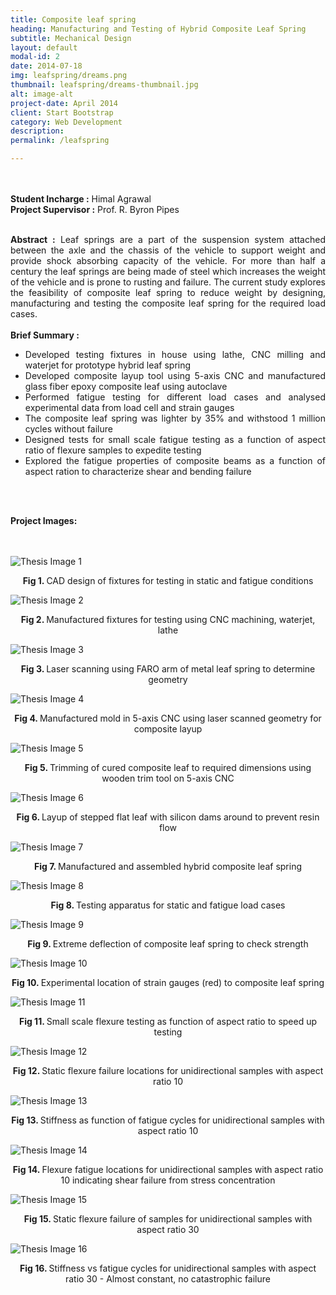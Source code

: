 ```yaml
---
title: Composite leaf spring
heading: Manufacturing and Testing of Hybrid Composite Leaf Spring
subtitle: Mechanical Design
layout: default
modal-id: 2
date: 2014-07-18
img: leafspring/dreams.png
thumbnail: leafspring/dreams-thumbnail.jpg
alt: image-alt
project-date: April 2014
client: Start Bootstrap
category: Web Development
description:
permalink: /leafspring

---
```


<br>
<br>
<div style="text-align: justify">
<b>Student Incharge :</b> Himal Agrawal
<br>
<b>Project Supervisor :</b> Prof. R. Byron Pipes
<br>
<br>

<b>Abstract :</b> Leaf springs are a part of the suspension system attached between the axle and the chassis
of the vehicle to support weight and provide shock absorbing capacity of the vehicle. For more than half a century the leaf springs are being made of steel which increases the weight of the vehicle and is prone to rusting and failure. The current study explores the feasibility of composite leaf spring to reduce weight by designing, manufacturing and testing the composite leaf spring for the required load cases.
<br>
<br>
<b> Brief Summary :</b>
<ul>
  <li>Developed testing fixtures in house using lathe, CNC milling and waterjet for prototype hybrid leaf spring</li>
  <li>Developed composite layup tool using 5-axis CNC and manufactured glass fiber epoxy composite leaf using autoclave </li>
  <li>Performed fatigue testing for different load cases and analysed experimental data from load cell and strain gauges</li>
  <li>The composite leaf spring was lighter by 35% and withstood 1 million cycles without failure</li>
  <li>Designed tests for small scale fatigue testing as a function of aspect ratio of flexure samples to expedite testing</li>
  <li>Explored the fatigue properties of composite beams as a function of aspect ration to characterize shear and bending failure</li>

</ul>

<br>
<br>

<b>Project Images:</b>
<br>
<br>
<br>
<div class="row">
<div class="col-md-6 col-md-offset-3">

<img src="img/portfolio/leafspring/1.png" class="img-responsive img-centered" alt="Thesis Image 1">
<p class="text-muted" align = "center"> <b> Fig 1. </b>CAD design of fixtures for testing in static and fatigue conditions</p>

<img src="img/portfolio/leafspring/2.jpg" class="img-responsive img-centered" alt="Thesis Image 2">
<p class="text-muted" align = "center"> <b> Fig 2. </b>Manufactured fixtures for testing using CNC machining, waterjet, lathe</p>

<img src="img/portfolio/leafspring/3.jpg" class="img-responsive img-centered" alt="Thesis Image 3">
<p class="text-muted" align = "center"> <b> Fig 3. </b>Laser scanning using FARO arm of metal leaf spring to determine geometry</p>

<img src="img/portfolio/leafspring/4.jpg" class="img-responsive img-centered" alt="Thesis Image 4">
<p class="text-muted" align = "center"> <b> Fig 4. </b>Manufactured mold in 5-axis CNC using laser scanned geometry for composite layup</p>

<img src="img/portfolio/leafspring/5.jpg" class="img-responsive img-centered" alt="Thesis Image 5">
<p class="text-muted" align = "center"> <b> Fig 5. </b>Trimming of cured composite leaf to required dimensions using wooden trim tool on 5-axis CNC</p>

<img src="img/portfolio/leafspring/6.jpg" class="img-responsive img-centered" alt="Thesis Image 6">
<p class="text-muted" align = "center"> <b> Fig 6. </b>Layup of stepped flat leaf with silicon dams around to prevent resin flow</p>

<img src="img/portfolio/leafspring/7.jpg" class="img-responsive img-centered" alt="Thesis Image 7">
<p class="text-muted" align = "center"> <b> Fig 7. </b>Manufactured and assembled hybrid composite leaf spring</p>

<img src="img/portfolio/leafspring/8.jpg" class="img-responsive img-centered" alt="Thesis Image 8">
<p class="text-muted" align = "center"> <b> Fig 8. </b>Testing apparatus for static and fatigue load cases</p>

<img src="img/portfolio/leafspring/9.png" class="img-responsive img-centered" alt="Thesis Image 9">
<p class="text-muted" align = "center"> <b> Fig 9. </b>Extreme deflection of composite leaf spring to check strength</p>

<img src="img/portfolio/leafspring/10.png" class="img-responsive img-centered" alt="Thesis Image 10">
<p class="text-muted" align = "center"> <b> Fig 10. </b>Experimental location of strain gauges (red) to composite leaf spring</p>

<img src="img/portfolio/leafspring/11.png" class="img-responsive img-centered" alt="Thesis Image 11">
<p class="text-muted" align = "center"> <b> Fig 11. </b>Small scale flexure testing as function of aspect ratio to speed up testing</p>

<img src="img/portfolio/leafspring/12.jpg" class="img-responsive img-centered" alt="Thesis Image 12">
<p class="text-muted" align = "center"> <b> Fig 12. </b>Static flexure failure locations for unidirectional samples with aspect ratio 10 </p>

<img src="img/portfolio/leafspring/13.png" class="img-responsive img-centered" alt="Thesis Image 13">
<p class="text-muted" align = "center"> <b> Fig 13. </b>Stiffness as function of fatigue cycles for unidirectional samples with aspect ratio 10</p>

<img src="img/portfolio/leafspring/14.jpg" class="img-responsive img-centered" alt="Thesis Image 14">
<p class="text-muted" align = "center"> <b> Fig 14. </b>Flexure fatigue locations for unidirectional samples with aspect ratio 10 indicating shear failure from stress concentration</p>

<img src="img/portfolio/leafspring/15.jpg" class="img-responsive img-centered" alt="Thesis Image 15">
<p class="text-muted" align = "center"> <b> Fig 15. </b>Static flexure failure of samples for unidirectional samples with aspect ratio 30</p>

<img src="img/portfolio/leafspring/16.png" class="img-responsive img-centered" alt="Thesis Image 16">
<p class="text-muted" align = "center"> <b> Fig 16. </b>Stiffness vs fatigue cycles for unidirectional samples with aspect ratio 30 - Almost constant, no catastrophic failure</p>

</div>


</div>
</div>
